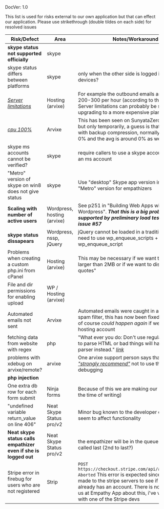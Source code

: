 DocVer: 1.0


This list is used for risks external to our own application but that can effect our application. Please use strikethrough (double tildes on each side) for resolved issues

Risk/Defect | Area | Notes/Workaround
--- | --- | ---
**skype status not supported officially** | skype |
skype status differs between platforms | skype | only when the other side is logged in on multiple devices?
[*Server limitations*](https://support.arvixe.com/index.php?/Knowledgebase/Article/View/289/4/linux-hosting-resource-limits) | Hosting (arvixe) | For example the outbound emails are limited to 200-300 per hour (according to the support). Server limitations can probably be solved by upgrading to a more expensive plan
[*cpu 100%*](http://forum.arvixe.com/smf/clip-bucket-software/100-cpu-usage/) | Arvixe | This has been seen on SunyataZero's account, but only temporarily, a guess is that it has to do with backup compression, normally the load is 0% and the avg is around 0% as well
skype ms accounts cannot be verified? | skype | require callers to use a skype account instead of an ms account
"Metro" version of skype on win8 does not give status | skype | Use "desktop" Skype app version instead of "Metro" version for empathizers
**Scaling with number of active users** | Wordpress, hosting (arvixe) | See p251 in "Building Web Apps with Wordpress". ***That this is a big problem is supported by preliminary load testing, see issue #57***
**skype status dissapears** | Wordpress, nssp, jQuery | jQuery cannot be loaded in a traditional way, we need to use wp_enqueue_scripts + wp_enqueue_script
Problems when creating a custom php.ini from cPanel | Hosting (arvixe) | This may be necessary if we want to upload files larger than 2MB or if we want to disable "magic quotes"
File and dir permissions for enabling upload | WP / Hosting (arvixe) |
Automated emails not sent | Arvixe | Automated emails were caught in an *outbound* spam filter, this has now been fixed by arvixe but of course *could happen again* if we create a new hosting account
fetching data from website with regex | php | "What ever you do: Don't use regular expressions to parse HTML or bad things will happen. Use a parser instead." [*link*](http://stackoverflow.com/questions/2019892/extract-data-from-website-via-php)
problems with xdebug on arvixe/remote? | arvixe | One arvixe support person says that they [*"strongly recommend"*](http://forum.arvixe.com/smf/general/xdebug/) not to use their server for debugging
**php injection** | |
One extra db row for each form submit | Ninja forms | Because of this we are making our own forms (at the time of writing)
"undefined variable return_value on line 406" | Neat Skype Status pro/v2 | Minor bug known to the developer of nss, doesn't seem to affect functionality
**Neat skype status calls empathizer even if she is logged out** | Neat Skype Status pro/v2 | the empathizer will be in the queue and will be called last (2nd to last?)
Stripe error in firebug for users who are not registered | Strip | ```POST https://checkout.stripe.com/api/account/lookup Aborted``` This error is expected since a call will be made to the stripe servers to see if the user already has an account. There is nothing to do for us at Empathy App about this, i've verified this with one of the Stripe devs



